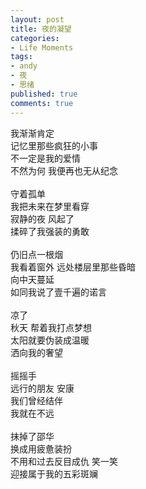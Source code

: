 ```yaml
---
layout: post
title: 夜的凝望
categories:
- Life Moments
tags:
- andy
- 夜
- 思绪
published: true
comments: true
---
```

<p><p>我渐渐肯定<br />记忆里那些疯狂的小事<br />不一定是我的爱情<br />不然为何 我便再也无从纪念<br /><br />守着孤单<br />我把未来在梦里看穿<br />寂静的夜 风起了<br />揉碎了我强装的勇敢<br /><br />仍旧点一根烟<br />我看着窗外 远处楼层里那些昏暗<br />向中天蔓延<br />如同我说了壹千遍的诺言<br /><br />凉了<br />秋天 帮着我打点梦想<br />太阳就要伪装成温暖<br />洒向我的奢望<br /><br />摇摇手<br />远行的朋友 安康<br />我们曾经结伴<br />我就在不远<br /><br />抹掉了邵华<br />换成用疲惫装扮<br />不用和过去反目成仇 笑一笑 <br />迎接属于我的五彩斑斓<br /> <br /></p></p>
